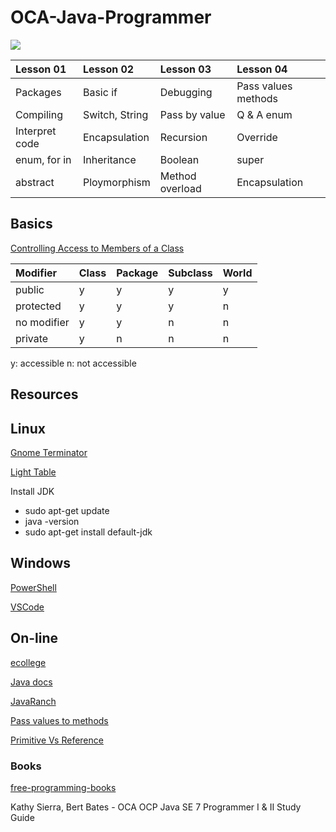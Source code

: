 # OCA-Java-Programmer

![](http://education.oracle.com/education/ou_rd14/image/oracleuniversity_logo.png)

| Lesson 01      | Lesson 02       | Lesson 03      | Lesson 04           |
| :------------  | :------------   | :------------  | :------------       |
| Packages       | Basic if        | Debugging      | Pass values methods |
| Compiling      | Switch, String  | Pass by value  | Q & A  enum         |
| Interpret code | Encapsulation   | Recursion      | Override            |
| enum, for in   | Inheritance     | Boolean        | super               |
| abstract       | Ploymorphism    | Method overload| Encapsulation       |


## Basics

[Controlling Access to Members of a Class](http://docs.oracle.com/javase/tutorial/java/javaOO/accesscontrol.html)

| Modifier    | Class | Package | Subclass | World
| :-----------|:------|:--------|:---------|:------ |
| public      |  y    |    y    |    y     |   y    |
| protected   |  y    |    y    |    y     |   n    |
| no modifier |  y    |    y    |    n     |   n    |
| private     |  y    |    n    |    n     |   n    |

y: accessible
n: not accessible

## Resources

## Linux
[Gnome Terminator](http://gnometerminator.blogspot.ie/p/introduction.html)

[Light Table](http://lighttable.com/)

Install JDK
- sudo apt-get update
- java -version
- sudo apt-get install default-jdk

## Windows
[PowerShell](https://msdn.microsoft.com/en-us/mt173057.aspx)

[VSCode](https://code.visualstudio.com/)

## On-line
[ecollege](http://www.ecollege.ie/moodle/course/info.php?id=55)

[Java docs](http://docs.oracle.com/javase/8/)

[JavaRanch](http://www.javaranch.com/)

[Pass values to methods](http://www.dummies.com/how-to/content/how-to-pass-values-to-methods-in-java.html)

[Primitive Vs Reference](http://pages.cs.wisc.edu/~bahls/cs302/PrimitiveVsReference.html)


### Books
[free-programming-books](https://github.com/vhf/free-programming-books/blob/master/free-programming-books.md)

Kathy Sierra, Bert Bates - OCA OCP Java SE 7 Programmer I & II Study Guide






